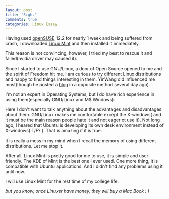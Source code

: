```yaml
---
layout: post
title: "Sigh."
comments: true
categories: Linux Essay
---
```


Having used [openSUSE](http://en.wikipedia.org/wiki/OpenSUSE) 12.2 for nearly 1 week and being suffered from crash, I downloaded [Linux Mint](http://en.wikipedia.org/wiki/Linux_mint) and then installed it immediately.  


This reason is not convincing, however, I tried my best to rescue it and failed(nvidia driver may caused it).  


Since I started to use GNU/Linux, a door of Open Source opened to me and the spirit of Freedom hit me. I am curious to try different Linux distributions and happy to find things interesting in them. YinWang did influenced me most(though he posted a [blog](http://blog.sina.com.cn/s/blog_5d90e82f0101ip7f.html) in a opposite method several day ago).


I'm not an expert in Operating Systems, but I do have rich experience in using them(especially GNU/Linux and M$ Windows).  


Here I don't want to talk anything about the advantages and disadvantages about them. GNU/Linux makes me comfortable except the X-windows( and it must be the main reason people hate it and not eager ot use it). Not long ago, I heared that Ubuntu is developing its own desk environment instead of X-windows( T/F? ). That is amazing if it is true.


It is really a mess in my mind when I recall the memory of using different distributions. Let me stop it.


After all, Linux Mint is pretty good for me to use, it is simple and user-friendly. The KDE of Mint is the best one I ever used. One more thing, it is compatible with Ubuntu applications. And I didn't find any problems using it until now.


I will use Linux Mint for the rest time of my college life. 


*but you know, once Linuxer have money, they will buy a Mac Book : )*




